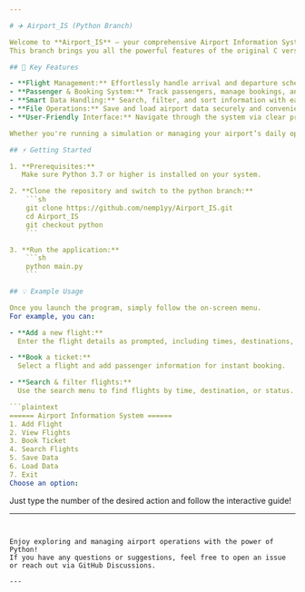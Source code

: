 ```yaml
---

# ✈️ Airport_IS (Python Branch)

Welcome to **Airport_IS** — your comprehensive Airport Information System, now fully rewritten in Python!  
This branch brings you all the powerful features of the original C version, enhanced by Python’s flexibility and readability.

## 🚀 Key Features

- **Flight Management:** Effortlessly handle arrival and departure schedules.
- **Passenger & Booking System:** Track passengers, manage bookings, and ensure seamless travel experiences.
- **Smart Data Handling:** Search, filter, and sort information with ease.
- **File Operations:** Save and load airport data securely and conveniently.
- **User-Friendly Interface:** Navigate through the system via clear prompts and intuitive commands.

Whether you're running a simulation or managing your airport’s daily operations, Airport_IS is designed to be your reliable digital assistant.

## ⚡️ Getting Started

1. **Prerequisites:**  
   Make sure Python 3.7 or higher is installed on your system.

2. **Clone the repository and switch to the python branch:**
    ```sh
    git clone https://github.com/nemp1yy/Airport_IS.git
    cd Airport_IS
    git checkout python
    ```

3. **Run the application:**
    ```sh
    python main.py
    ```

## 💡 Example Usage

Once you launch the program, simply follow the on-screen menu.  
For example, you can:

- **Add a new flight:**  
  Enter the flight details as prompted, including times, destinations, and more.

- **Book a ticket:**  
  Select a flight and add passenger information for instant booking.

- **Search & filter flights:**  
  Use the search menu to find flights by time, destination, or status.

```plaintext
====== Airport Information System ======
1. Add Flight
2. View Flights
3. Book Ticket
4. Search Flights
5. Save Data
6. Load Data
7. Exit
Choose an option:
```

Just type the number of the desired action and follow the interactive guide!

---
```


Enjoy exploring and managing airport operations with the power of Python!  
If you have any questions or suggestions, feel free to open an issue or reach out via GitHub Discussions.

---
